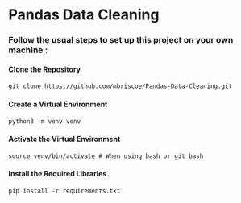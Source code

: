 # Pandas Data Cleaning

### Follow the usual steps to set up this project on your own machine :

#### Clone the Repository

`git clone https://github.com/mbriscoe/Pandas-Data-Cleaning.git`

#### Create a Virtual Environment

`python3 -m venv venv`

#### Activate the Virtual Environment

`source venv/bin/activate # When using bash or git bash`

#### Install the Required Libraries

`pip install -r requirements.txt`
